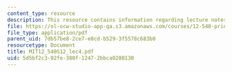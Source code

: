 ```yaml
---
content_type: resource
description: This resource contains information regarding lecture notes.
file: https://ol-ocw-studio-app-qa.s3.amazonaws.com/courses/12-540-principles-of-the-global-positioning-system-spring-2012/5d5bf2c392fe380f12472bbca0280130_MIT12_540S12_lec4.pdf
file_type: application/pdf
parent_uid: 7db57be8-2ce7-e0cd-b529-3f5578c683b0
resourcetype: Document
title: MIT12_540S12_lec4.pdf
uid: 5d5bf2c3-92fe-380f-1247-2bbca0280130
---
```

